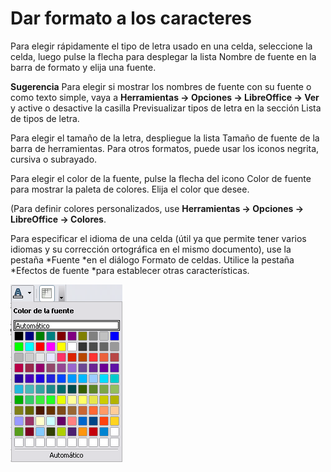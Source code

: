 
# Dar formato a los caracteres

Para elegir rápidamente el tipo de letra usado en una celda, seleccione la celda, luego pulse la flecha para desplegar la lista Nombre de fuente en la barra de formato y elija una fuente.

**Sugerencia** Para elegir si mostrar los nombres de fuente con su fuente o como texto simple, vaya a **Herramientas → Opciones → LibreOffice → Ver** y active o desactive la casilla Previsualizar tipos de letra en la sección Lista de tipos de letra. 

Para elegir el tamaño de la letra, despliegue la lista Tamaño de fuente de la barra de herramientas. Para otros formatos, puede usar los iconos negrita, cursiva o subrayado.

Para elegir el color de la fuente, pulse la flecha del icono Color de fuente para mostrar la paleta de colores. Elija el color que desee.

(Para definir colores personalizados, use **Herramientas → Opciones → LibreOffice → Colores**.

Para especificar el idioma de una celda (útil ya que permite tener varios idiomas y su corrección ortográfica en el mismo documento), use la pestaña *Fuente *en el diálogo Formato de celdas. Utilice la pestaña *Efectos de fuente *para establecer otras características.

![](https://raw.githubusercontent.com/catedu/libreOffice-la-suite-ofimatica-libre/master/img/ColorFuente.png)


